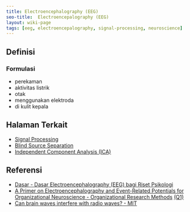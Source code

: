 ```yaml
---
title: Electroencephalography (EEG)
seo-title:  Electroencepalography (EEG)
layout: wiki-page
tags: [eeg, electroencepalography, signal-processing, neuroscience]
---
```


## Definisi

### Formulasi
- perekaman
- aktivitas listrik
- otak
- menggunakan elektroda
- di kulit kepala


## Halaman Terkait
- [Signal Processing](/wiki/wiki/sig/signal-processing/)
- [Blind Source Separation](/wiki/wiki/bli/blind-source-separation/)
- [Independent Component Analysis (ICA)](/wiki/wiki/ica/ica-independent-component-analysis/)

## Referensi
- [Dasar - Dasar Electroencephalography (EEG) bagi Riset Psikologi](https://jurnal.ugm.ac.id/buletinpsikologi/article/view/52328)
- [A Primer on Electroencephalography and Event-Related Potentials for Organizational Neuroscience - Organizational Research Methods](https://journals.sagepub.com/doi/10.1177/1094428118804657) [(Q1)](https://www.scimagojr.com/journalsearch.php?q=22330&tip=sid&clean=0)
- [Can brain waves interfere with radio waves? - MIT](https://engineering.mit.edu/engage/ask-an-engineer/can-brain-waves-interfere-with-radio-waves/)
